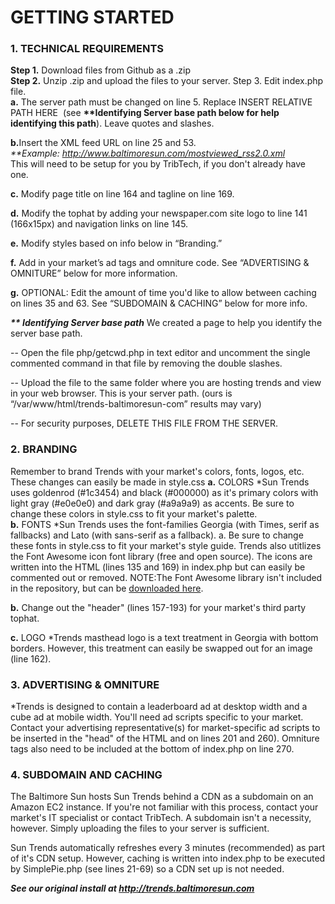 <strong><h1>GETTING STARTED</h1></strong>

<strong><h3>1. TECHNICAL REQUIREMENTS</h3></strong>
<strong>Step 1.</strong> Download files from Github as a .zip<br/>
<strong>Step 2.</strong> Unzip .zip and upload the files to your server. Step 3. Edit index.php file.<br/>
<strong>a.</strong> The server path must be changed on line 5.  Replace INSERT RELATIVE PATH HERE  (see <strong>**Identifying Server base path below for help identifying this path</strong>). Leave quotes and slashes.<br/>    

<strong>b.</strong>Insert the XML feed URL on line 25 and 53.<br/>
<em>**Example: http://www.baltimoresun.com/mostviewed_rss2.0.xml</em> <br/>
This will need to be setup for you by TribTech, if you don't already have one. <br/>

<strong>c.</strong> Modify page title on line 164 and tagline on line 169. <br/>

<strong>d.</strong> Modify the tophat by adding your newspaper.com site logo to line 141 (166x15px) and navigation links on line 145. <br/>

<strong>e.</strong> Modify styles based on info below in “Branding.”

<strong>f.</strong> Add in your market’s ad tags and omniture code.  See “ADVERTISING & OMNITURE” below for more information. <br/>

<strong>g.</strong> OPTIONAL: Edit the amount of time you'd like to allow between caching on lines 35 and 63.  See “SUBDOMAIN & CACHING” below for more info. <br/>

<strong><em>** Identifying Server base path</em></strong>
We created a page to help you identify the server base path.  

-- Open the file php/getcwd.php in text editor and uncomment the single commented command in that file by removing the double slashes. 
 
-- Upload the file to the same folder where you are hosting trends and view in your web browser. This is your server path.  (ours is “/var/www/html/trends-baltimoresun-com” results may vary)
  
-- For security purposes, DELETE THIS FILE FROM THE SERVER.


<strong><h3>2. BRANDING</h3></strong>
Remember to brand Trends with your market's colors, fonts, logos, etc. These changes can easily be made in style.css
<strong>a.</strong> COLORS
*Sun Trends uses goldenrod (#1c3454) and black (#000000) as it's primary colors with light gray (#e0e0e0) and dark gray (#a9a9a9) as accents. Be sure to change these colors in style.css to fit your market's palette. <br/>
<strong>b.</strong> FONTS
*Sun Trends uses the font-families Georgia (with Times, serif as fallbacks) and Lato (with sans-serif as a fallback).
<stron>a.</strong> Be sure to change these fonts in style.css to fit your market's style guide. Trends also utitlizes the Font Awesome icon font library (free and open source). The icons are written into the HTML (lines 135 and 169) in index.php but can easily be commented out or removed. NOTE:The Font Awesome library isn't included in the repository, but can be <a href="http://fontawesome.io/">downloaded here</a>.

<strong>b.</strong> Change out the "header" (lines 157-193) for your market's third party tophat. <br/>

<strong>c.</strong> LOGO
*Trends masthead logo is a text treatment in Georgia with bottom borders. However, this treatment can easily be swapped out for an image (line 162).  

<strong><h3>3. ADVERTISING & OMNITURE</h3></strong>
*Trends is designed to contain a leaderboard ad at desktop width and a cube ad at mobile width. You'll need ad scripts specific to your market. Contact your advertising representative(s) for market-specific ad scripts to be inserted in the "head" of the HTML and on lines 201 and 260). Omniture tags also need to be included at the bottom of index.php on line 270.<br/>


<strong><h3>4. SUBDOMAIN AND CACHING</h3></strong>
The Baltimore Sun hosts Sun Trends behind a CDN as a subdomain on an Amazon EC2 instance. If you're not familiar with this process, contact your market's IT specialist or contact TribTech. A subdomain isn't a necessity, however. Simply uploading the files to your server is sufficient. <br/>

Sun Trends automatically refreshes every 3 minutes (recommended) as part of it's CDN setup. However, caching is written into index.php to be executed by SimplePie.php (see lines 21-69) so a CDN set up is not needed.


<strong><em>See our original install at <a href="http://trends.baltimoresun.com">http://trends.baltimoresun.com</a></em></strong> 

